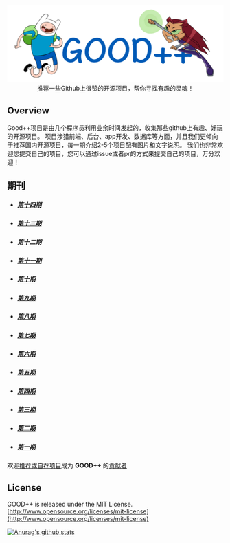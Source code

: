 <p align="center">
  <img src="https://raw.githubusercontent.com/DeformedSteel/good/master/images/logo.png" width="660"/>
  <br>推荐一些Github上很赞的开源项目，帮你寻找有趣的灵魂！
</p>

## Overview

Good++项目是由几个程序员利用业余时间发起的，收集那些github上有趣、好玩的开源项目。
项目涉猎前端、后台、app开发、数据库等方面，并且我们更倾向于推荐国内开源项目，每一期介绍2-5个项目配有图片和文字说明。
我们也非常欢迎您提交自己的项目，您可以通过issue或者pr的方式来提交自己的项目，万分欢迎！

## 期刊

* ##### [第十四期](https://github.com/DeformedSteel/good/blob/master/content/14.md)
* ##### [第十三期](https://github.com/DeformedSteel/good/blob/master/content/13.md)
* ##### [第十二期](https://github.com/DeformedSteel/good/blob/master/content/12.md)
* ##### [第十一期](https://github.com/DeformedSteel/good/blob/master/content/11.md)
* ##### [第十期](https://github.com/DeformedSteel/good/blob/master/content/10.md)
* ##### [第九期](https://github.com/DeformedSteel/good/blob/master/content/09.md)
* ##### [第八期](https://github.com/DeformedSteel/good/blob/master/content/08.md)
* ##### [第七期](https://github.com/DeformedSteel/good/blob/master/content/07.md)
* ##### [第六期](https://github.com/DeformedSteel/good/blob/master/content/06.md)
* ##### [第五期](https://github.com/DeformedSteel/good/blob/master/content/05.md)
* ##### [第四期](https://github.com/DeformedSteel/good/blob/master/content/04.md)
* ##### [第三期](https://github.com/DeformedSteel/good/blob/master/content/03.md)
* ##### [第二期](https://github.com/DeformedSteel/good/blob/master/content/02.md)
* ##### [第一期](https://github.com/DeformedSteel/good/blob/master/content/01.md)

欢迎[推荐或自荐项目](https://github.com/DeformedSteel/good/issues/new)成为 **GOOD++** 的[贡献者](https://github.com/DeformedSteel/good/blob/master/contributors.md)


## License
GOOD++ is released under the MIT License. [http://www.opensource.org/licenses/mit-license](http://www.opensource.org/licenses/mit-license)

[![Anurag's github stats](https://github-readme-stats.vercel.app/api?username=zhangzheyi1)](https://github.com/anuraghazra/github-readme-stats)
